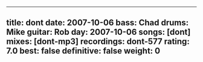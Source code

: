
---
title: dont
date: 2007-10-06
bass:	Chad
drums:	Mike
guitar:	Rob
day: 2007-10-06
songs: [dont]
mixes: [dont-mp3]
recordings: dont-577
rating: 7.0
best: false
definitive: false
weight: 0
---
